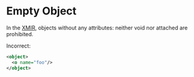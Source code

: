 # Empty Object

In the [XMIR], objects without any attributes: neither void nor attached are
prohibited.

Incorrect:

```xml
<object>
  <o name="foo"/>
</object>
```

[XMIR]: https://news.eolang.org/2022-11-25-xmir-guide.html
